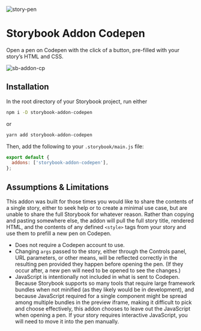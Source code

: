 ![story-pen](https://user-images.githubusercontent.com/1466832/216483536-990da991-6fde-4242-8fae-c33017fa8b11.png)

# Storybook Addon Codepen

Open a pen on Codepen with the click of a button, pre-filled with your story’s HTML and CSS.

![sb-addon-cp](https://user-images.githubusercontent.com/1466832/216485955-229d615f-67aa-4c81-ad0e-eb5bf1ae66cf.gif)

## Installation
In the root directory of your Storybook project, run either

```bash
npm i -D storybook-addon-codepen
```

or

```bash
yarn add storybook-addon-codepen
```
Then, add the following to your `.storybook/main.js` file:

```js
export default {
  addons: ['storybook-addon-codepen'],
};
```

## Assumptions & Limitations

This addon was built for those times you would like to share the contents of a single story, either to seek help or to create a minimal use case, but are unable to share the full Storybook for whatever reason. Rather than copying and pasting somewhere else, the addon will pull the full story title, rendered HTML, and the contents of any defined `<style>` tags from your story and use them to prefill a new pen on Codepen.

- Does not require a Codepen account to use.
- Changing `args` passed to the story, either through the Controls panel, URL parameters, or other means, will be reflected correctly in the resulting pen provided they happen before opening the pen. (If they occur after, a new pen will need to be opened to see the changes.)
- JavaScript is intentionally not included in what is sent to Codepen. Because Storybook supports so many tools that require large framework bundles when not minified (as they likely would be in development), and because JavaScript required for a single component might be spread among multiple bundles in the preview iframe, making it difficult to pick and choose effectively, this addon chooses to leave out the JavaScript when opening a pen. If your story requires interactive JavaScript, you will need to move it into the pen manually.
